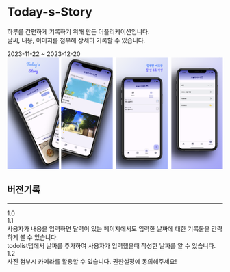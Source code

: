 # Today-s-Story
하루를 간편하게 기록하기 위해 만든 어플리케이션입니다.<br>
날씨, 내용, 이미지를 첨부해 상세히 기록할 수 있습니다.

2023-11-22 ~ 2023-12-20               
<img src = https://github.com/seolaox/TodaysStory/blob/main/story%20of%20today%20main%20screen.png> </img>

## 버전기록
---

1.0<br>
1.1<br>
사용자가 내용을 입력하면 달력이 있는 페이지에서도 입력한 날짜에 대한 기록물을 간략하게 볼 수 있습니다.<br>
todolist탭에서 날짜를 추가하여 사용자가 입력했을때 작성한 날짜를 알 수 있습니다. 
1.2<br>
사진 첨부시 카메라를 활용할 수 있습니다. 권한설정에 동의해주세요!
